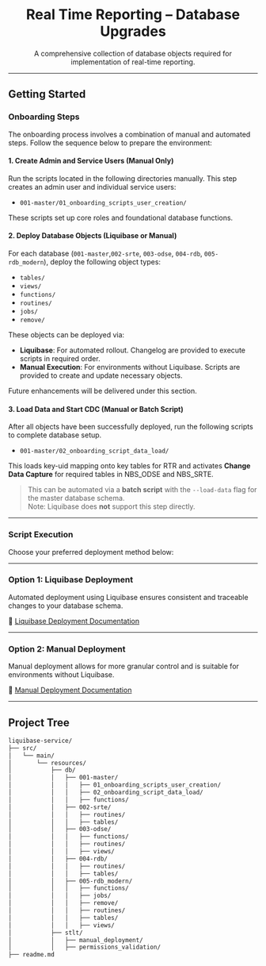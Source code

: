 <h1 align="center">Real Time Reporting – Database Upgrades</h1>

<p align="center">
A comprehensive collection of database objects required for implementation of real-time reporting.
</p>

---

## Getting Started

### Onboarding Steps

The onboarding process involves a combination of manual and automated steps. Follow the sequence below to prepare the environment:

#### 1. Create Admin and Service Users (Manual Only)
Run the scripts located in the following directories manually. This step creates an admin user and individual service users:

- `001-master/01_onboarding_scripts_user_creation/`

These scripts set up core roles and foundational database functions.

#### 2. Deploy Database Objects (Liquibase or Manual)

For each database (`001-master`,`002-srte`, `003-odse`, `004-rdb`, `005-rdb_modern`), deploy the following object types:

- `tables/`
- `views/`
- `functions/`
- `routines/`
- `jobs/`
- `remove/`

These objects can be deployed via:

- **Liquibase**: For automated rollout. Changelog are provided to execute scripts in required order.
- **Manual Execution**: For environments without Liquibase. Scripts are provided to create and update necessary objects. 

Future enhancements will be delivered under this section. 

#### 3. Load Data and Start CDC (Manual or Batch Script)

After all objects have been successfully deployed, run the following scripts to complete database setup.

- `001-master/02_onboarding_script_data_load/`

This loads key-uid mapping onto key tables for RTR and activates **Change Data Capture** for required tables in NBS_ODSE and NBS_SRTE.

> This can be automated via a **batch script** with the `--load-data` flag for the master database schema.  
> Note: Liquibase does **not** support this step directly.

---

### Script Execution

Choose your preferred deployment method below:

---

### Option 1:  Liquibase Deployment 

Automated deployment using Liquibase ensures consistent and traceable changes to your database schema.

📄 [Liquibase Deployment Documentation](liquibase-service/src/main/resources/db/readme.md)

---

### Option 2: Manual Deployment

Manual deployment allows for more granular control and is suitable for environments without Liquibase.

📄 [Manual Deployment Documentation](liquibase-service/src/main/resources/stlt/manual_deployment/readme.md)

---

## Project Tree

```bash
liquibase-service/
├── src/
│   └── main/
│       └── resources/
│           ├── db/
│           │   ├── 001-master/
│           │   │   ├── 01_onboarding_scripts_user_creation/
│           │   │   ├── 02_onboarding_script_data_load/
│           │   │   ├── functions/
│           │   ├── 002-srte/
│           │   │   ├── routines/
│           │   │   ├── tables/
│           │   ├── 003-odse/
│           │   │   ├── functions/
│           │   │   ├── routines/
│           │   │   ├── views/
│           │   ├── 004-rdb/
│           │   │   ├── routines/
│           │   │   ├── tables/
│           │   ├── 005-rdb_modern/
│           │   │   ├── functions/
│           │   │   ├── jobs/
│           │   │   ├── remove/
│           │   │   ├── routines/
│           │   │   ├── tables/
│           │   │   ├── views/
│           ├── stlt/
│           │   ├── manual_deployment/
│           │   ├── permissions_validation/
├── readme.md
